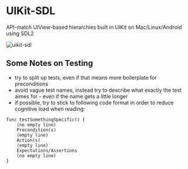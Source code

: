 # UIKit-SDL
API-match UIView-based hierarchies built in UIKit on Mac/Linux/Android using SDL2

![uikit-sdl](https://user-images.githubusercontent.com/10008938/27796338-f6831442-6009-11e7-8ec8-fa5e092136fe.png)


## Some Notes on Testing
- try to split up tests, even if that means more boilerplate for preconditions
- avoid vague test names, instead try to describe what exactly the test aimes for - even if the name gets a little longer
- if possible, try to stick to following code format in order to reduce cognitive load when reading:
```
func testSomethingSpecific() {
    (no empty line)
    Precondition(s)
    (empty line)
    Action(s)
    (empty line)
    Expectations/Assertions
    (no empty line)
}
```

